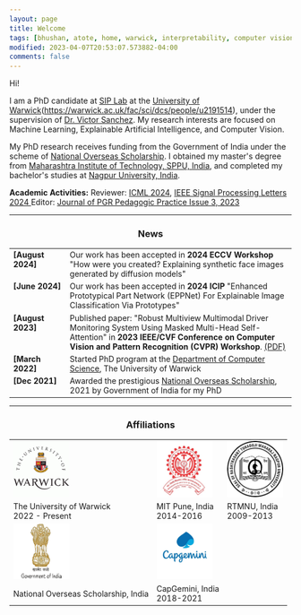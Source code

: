 ```yaml
---
layout: page
title: Welcome
tags: [bhushan, atote, home, warwick, interpretability, computer vision, machine learning, natural language processing, xAI, graduate]
modified: 2023-04-07T20:53:07.573882-04:00
comments: false
---
```


Hi!

I am a PhD candidate at [SIP Lab](https://warwick.ac.uk/fac/sci/dcs/research/siplab/) at the [University of Warwick](https://warwick.ac.uk/research)(https://warwick.ac.uk/fac/sci/dcs/people/u2191514), under the supervision of [Dr. Victor Sanchez](https://www.dcs.warwick.ac.uk/~vsanchez/Victor_Sanchez/Victor_Sanchez.html). My research interests are focused on Machine Learning, Explainable Artificial Intelligence, and Computer Vision. 

My PhD research receives funding from the Government of India under the scheme of [National Overseas Scholarship](https://nosmsje.gov.in/). I obtained my master's degree from [Maharashtra Institute of Technology, SPPU, India](https://mitwpu.edu.in/), and completed my bachelor's studies at [Nagpur University, India](https://nagpuruniversity.ac.in/).

<b>Academic Activities:</b>
Reviewer: 
<a href="https://icml.cc/"> ICML 2024</a>, <a href="https://ieeexplore.ieee.org/xpl/RecentIssue.jsp?punumber=97"> IEEE Signal Processing Letters 2024 </a>
Editor: 
<a href="https://warwick.ac.uk/fac/cross_fac/academic-development/pgrteachers/jppp/"> Journal of PGR Pedagogic Practice Issue 3, 2023 </a>


----

<h3 align="center">News</h3>
<table class='news-table'>
    <col width="20%">
    <col width="80%">
    <tr>
        <td valign="top"><strong>[August 2024]</strong></td>
        <td>Our work has been accepted in <b> 2024 ECCV Workshop </b> "How were you created? Explaining synthetic face images generated by diffusion models"
        </td>
    </tr>
    <tr>
        <td valign="top"><strong>[June 2024]</strong></td>
        <td>Our work has been accepted in <b> 2024 ICIP </b> "Enhanced Prototypical Part Network (EPPNet) For Explainable Image Classification Via Prototypes"
        </td>
    </tr>
    <tr>
        <td valign="top"><strong>[August 2023]</strong></td>
        <td>Published paper: "Robust Multiview Multimodal Driver Monitoring System Using Masked Multi-Head Self-Attention" in <b>2023 IEEE/CVF Conference             on Computer Vision and Pattern Recognition (CVPR) Workshop</b>. 
        <a href="https://ieeexplore.ieee.org/document/10208640">
        (PDF)</a>
        </td>
    </tr>
    <tr>
        <td valign="top"><strong>[March 2022]</strong></td>
        <td>Started PhD program at the 
        <a href="https://warwick.ac.uk/fac/sci/dcs/">
        Department of Computer Science</a>, The University of Warwick
        </td>
    </tr>
    <tr>
        <td valign="top"><strong>[Dec 2021]</strong></td>
        <td>Awarded the prestigious 
        <a href="https://nosmsje.gov.in">
        National Overseas Scholarship</a>, 2021 by Government of India for my PhD
        </td>
    </tr>
</table>

----

<h3 align="center">Affiliations</h3>


<table align="center" class='affl-pic'> 
    <tr>
        <td>
            <a href="http://warwick.ac.uk/">
            <img src="/images/ww.png" width="100" height="100"></a>
        </td>
        <td>
            <a href="http://mitwpu.edu.in/">
            <img src="/images/mit-1.jpg" width="100" height="100"></a>
        </td>
        <td>
            <a href="http://nagpuruniversity.ac.in/">
            <img src="/images/nag_uni.png" width="100" height="100"></a>
        </td>
    </tr>
    <tr>
        <td>The University of Warwick<br>2022 - Present</td>
        <td>MIT Pune, India<br>2014-2016</td>
        <td>RTMNU, India<br>2009-2013</td>
    </tr>
    <tr>
        <td>
            <a href="http://nosmsje.gov.in/">
            <img src="/images/india.jpg" width="100" height="100"></a>
        </td>
        <td>
            <a href="http://www.capgemini.com/in-en/careers/lets-connect/our-offices/capgemini-pune/">
            <img src="/images/cg-1.jpeg" width="100" height="100"></a>
        </td>
    </tr>
    <tr>
        <td>National Overseas Scholarship, India</td>
        <td>CapGemini, India<br>2018-2021</td>
    </tr>
</table>
